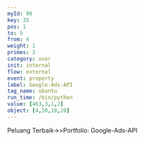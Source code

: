 ```yaml
---
myId: 90
key: 35
pos: 1
to: 5
from: 4
weight: 1
primes: 2
category: user
init: internal
flow: external
event: property
label: Google-Ads-API
tag_name: ubuntu
run_time: /bin/python
value: [463,3,1,2]
object: [4,10,18,20]
---
```

Peluang Terbaik->>Portfolio: Google-Ads-API
